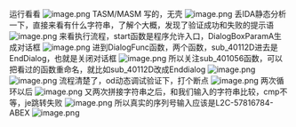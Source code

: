 运行看看
![image.png](https://cdn.nlark.com/yuque/0/2023/png/22837360/1694886095230-5d179ece-5d93-44d6-80c1-164adc3e2b94.png#averageHue=%23f8f8f7&clientId=udd2d8b94-a438-4&from=paste&height=301&id=ua3d8ef59&originHeight=602&originWidth=848&originalType=binary&ratio=2&rotation=0&showTitle=false&size=12965&status=done&style=none&taskId=u7d5bea29-9032-4896-bf95-e0ee86608ef&title=&width=424)
TASM/MASM 写的，无壳
![image.png](https://cdn.nlark.com/yuque/0/2023/png/22837360/1694886228969-7307af00-96d2-4984-9db7-825ec225a2fa.png#averageHue=%23c3d59f&clientId=udd2d8b94-a438-4&from=paste&height=276&id=u93642e0f&originHeight=552&originWidth=1062&originalType=binary&ratio=2&rotation=0&showTitle=false&size=118018&status=done&style=none&taskId=u74fbea27-d4cd-4c75-a7a2-d54ac03b20b&title=&width=531)
丢IDA静态分析一下，直接来看有什么字符串，了解个大概，发现了验证成功和失败的提示语
![image.png](https://cdn.nlark.com/yuque/0/2023/png/22837360/1694886725096-bbf2284d-29ca-4fe5-a315-b20e4c22edda.png#averageHue=%23f9f7f6&clientId=udd2d8b94-a438-4&from=paste&height=163&id=u2e8d7314&originHeight=326&originWidth=942&originalType=binary&ratio=2&rotation=0&showTitle=false&size=35889&status=done&style=none&taskId=uc47a02c4-42d9-4c70-b1f4-b6ee05f1e48&title=&width=471)
来看执行流程，start函数是程序允许入口，DialogBoxParamA生成对话框
![image.png](https://cdn.nlark.com/yuque/0/2023/png/22837360/1694890793167-e0801f9b-9725-4c2e-8be6-c7ebaa542ab7.png#averageHue=%23f8f7f7&clientId=udd2d8b94-a438-4&from=paste&height=143&id=u9896c52c&originHeight=286&originWidth=1038&originalType=binary&ratio=2&rotation=0&showTitle=false&size=26758&status=done&style=none&taskId=u00934651-6aae-4271-be04-98fdab1ca49&title=&width=519)
进到DialogFunc函数，两个函数，sub_40112D进去是EndDialog，也就是关闭对话框
![image.png](https://cdn.nlark.com/yuque/0/2023/png/22837360/1694894399388-dacf09b8-4b27-48b3-b400-7dd43a902c54.png#averageHue=%23fdfbfa&clientId=udd2d8b94-a438-4&from=paste&height=330&id=u45de2564&originHeight=660&originWidth=792&originalType=binary&ratio=2&rotation=0&showTitle=false&size=35109&status=done&style=none&taskId=uf4f5c4e0-463b-4cb4-a6b6-7ce7da8ca32&title=&width=396)
所以关注sub_401056函数，可以把看过的函数重命名，就比如sub_40112D改成Enddialog
![image.png](https://cdn.nlark.com/yuque/0/2023/png/22837360/1694895072474-a863c6ab-97c3-4e99-9346-50fbde223a2a.png#averageHue=%23fdfdf8&clientId=udd2d8b94-a438-4&from=paste&height=649&id=u0e2bc90a&originHeight=1298&originWidth=1342&originalType=binary&ratio=2&rotation=0&showTitle=false&size=185897&status=done&style=none&taskId=u066454b2-bf1b-4eaa-bc14-71b2d5bd164&title=&width=671)
![image.png](https://cdn.nlark.com/yuque/0/2023/png/22837360/1694895129388-fd68c2ac-f233-4858-aaf5-52cd7c4909f0.png#averageHue=%23fbfbfa&clientId=udd2d8b94-a438-4&from=paste&height=141&id=ufa4fb044&originHeight=282&originWidth=1294&originalType=binary&ratio=2&rotation=0&showTitle=false&size=34831&status=done&style=none&taskId=u3b61b295-a772-4660-8499-d7f44408284&title=&width=647)
流程清楚了，od动态调试验证下，打个断点
![image.png](https://cdn.nlark.com/yuque/0/2023/png/22837360/1694895825901-c404cac0-3ff0-4cf7-93aa-aca2f7bce9be.png#averageHue=%23262525&clientId=udd2d8b94-a438-4&from=paste&height=328&id=u65374215&originHeight=656&originWidth=1526&originalType=binary&ratio=2&rotation=0&showTitle=false&size=25881&status=done&style=none&taskId=u81d0185e-7502-44e1-8d57-14e105c4ff8&title=&width=763)
两次循环以后
![image.png](https://cdn.nlark.com/yuque/0/2023/png/22837360/1694896483305-3e481ab3-f50e-4514-a475-a21b041c84aa.png#averageHue=%23211f1f&clientId=udd2d8b94-a438-4&from=paste&height=465&id=ufd6f19e0&originHeight=930&originWidth=1560&originalType=binary&ratio=2&rotation=0&showTitle=false&size=45309&status=done&style=none&taskId=ue8c7d3f7-3b19-4ac0-bea2-fc7e179eeee&title=&width=780)
又两次拼接字符串之后，和我们输入的字符串比较，cmp不等，je跳转失败
![image.png](https://cdn.nlark.com/yuque/0/2023/png/22837360/1694896770666-5110a37d-946d-47d4-8d99-1db7b4eb2ed4.png#averageHue=%231c1919&clientId=udd2d8b94-a438-4&from=paste&height=439&id=u11925f6e&originHeight=878&originWidth=1832&originalType=binary&ratio=2&rotation=0&showTitle=false&size=51161&status=done&style=none&taskId=u8822e309-bb46-4361-916c-1924b2617e8&title=&width=916)
所以真实的序列号输入应该是L2C-57816784-ABEX
![image.png](https://cdn.nlark.com/yuque/0/2023/png/22837360/1694896967880-8e09c245-29e0-4a3e-9365-c64a1fd805ed.png#averageHue=%23f7f7f6&clientId=udd2d8b94-a438-4&from=paste&height=288&id=u7d42b1c6&originHeight=576&originWidth=800&originalType=binary&ratio=2&rotation=0&showTitle=false&size=13766&status=done&style=none&taskId=u4de8c5b2-b9aa-4aa9-9cf7-af20040435d&title=&width=400)
